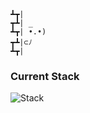```
┻┳|
┳┻| _
┻┳| •.•)
┳┻|⊂ﾉ
┻┳|
```

### Current Stack
![Stack](https://skillicons.dev/icons?i=rust,java,docker,postgres)


